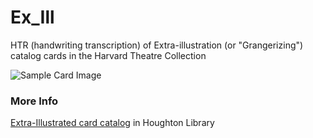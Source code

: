 # Ex_Ill
HTR (handwriting transcription) of Extra-illustration (or "Grangerizing") catalog cards in the Harvard Theatre Collection

![Sample Card Image](https://libapps.s3.amazonaws.com/accounts/56717/images/Ex_Ill_Card.JPG)

### More Info
[Extra-Illustrated card catalog](https://guides.library.harvard.edu/c.php?g=952283&p=6870117&preview=f9ab7760c58a9bd38a72eb2dc5ddf111) in Houghton Library
